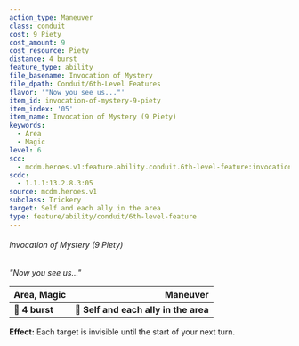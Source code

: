 ```yaml
---
action_type: Maneuver
class: conduit
cost: 9 Piety
cost_amount: 9
cost_resource: Piety
distance: 4 burst
feature_type: ability
file_basename: Invocation of Mystery
file_dpath: Conduit/6th-Level Features
flavor: '"Now you see us..."'
item_id: invocation-of-mystery-9-piety
item_index: '05'
item_name: Invocation of Mystery (9 Piety)
keywords:
  - Area
  - Magic
level: 6
scc:
  - mcdm.heroes.v1:feature.ability.conduit.6th-level-feature:invocation-of-mystery-9-piety
scdc:
  - 1.1.1:13.2.8.3:05
source: mcdm.heroes.v1
subclass: Trickery
target: Self and each ally in the area
type: feature/ability/conduit/6th-level-feature
---
```


###### Invocation of Mystery (9 Piety)

*"Now you see us..."*

| **Area, Magic** |                          **Maneuver** |
| --------------- | ------------------------------------: |
| **📏 4 burst**  | **🎯 Self and each ally in the area** |

**Effect:** Each target is invisible until the start of your next turn.
